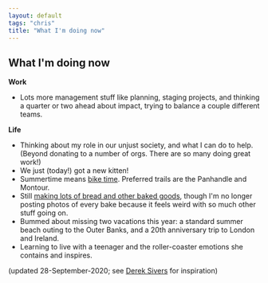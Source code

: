 ```yaml
---
layout: default
tags: "chris"
title: "What I'm doing now"
---
```


## What I'm doing now

__Work__

* Lots more management stuff like planning, staging projects, and thinking a
  quarter or two ahead about impact, trying to balance a couple different
  teams.

__Life__

* Thinking about my role in our unjust society, and what I can do to help.
  (Beyond donating to a number of orgs. There are so many doing great work!)
* We just (today!) got a new kitten!
* Summertime means [bike time](https://www.strava.com/athletes/31922104).
  Preferred trails are the Panhandle and Montour.
* Still [making lots of bread and other baked goods](https://instagram.com/cwinterspgh),
  though I'm no longer posting photos of every bake because it feels weird with
  so much other stuff going on.
* Bummed about missing two vacations this year: a standard summer beach outing
  to the Outer Banks, and a 20th anniversary trip to London and Ireland.
* Learning to live with a teenager and the roller-coaster emotions she contains
  and inspires.

(updated 28-September-2020; see [Derek Sivers](http://sivers.org/now) for inspiration)
